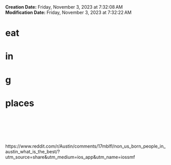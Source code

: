 <div><b>Creation Date:</b> Friday, November 3, 2023 at 7:32:08 AM<br></div>
<div><b>Modification Date:</b> Friday, November 3, 2023 at 7:32:22 AM<br></div>
<div><h1>eat</h1><h1>in</h1><h1>g </h1><h1>places </h1><h1><br></h1></div>
<div><br></div>
<div>https://www.reddit.com/r/Austin/comments/17mblfl/non_us_born_people_in_austin_what_is_the_best/?utm_source=share&amputm_medium=ios_app&amputm_name=iossmf</div>

